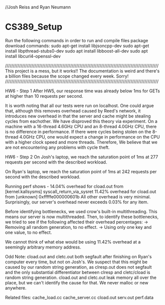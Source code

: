 //Josh Reiss and Ryan Neumann
# CS389_Setup
Run the following commands in order to run and compile files
package download commands:
sudo apt-get install libjsoncpp-dev
sudo apt-get install libpthread-stubs0-dev
sudo apt install libboost-all-dev
sudo apt install libcurl4-openssl-dev

///////////////////////////////////////////////////////////////////////////////////////////////////
This project is a mess, but it works!!
The documentation is weird and there's a billion files because the scope changed every week. Sorry!
///////////////////////////////////////////////////////////////////////////////////////////////////




HW6 - Step 1
After HW5, our response time was already below 1ms for GETs at higher than 10 requests per second.

It is worth noting that all our tests were run on localhost.
One could argue that, although this removes overhead caused by Reed's network, it introduces new overhead in that the server and cache might be stealing cycles from eachother.
We have disproved this theory via experiment. On a machine with a 16-thread 4.6GHz CPU and an 8-thread 4.0GHz CPU, there is no difference in performance.
If there were cycles being stolen on the 8-thread 4.0GHz CPU, one would expect a change in performance on the CPU with a higher clock speed and more threads.
Therefore, We believe that we are not encountering any problems with cycle theft.







HW6 - Step 2
On Josh's laptop, we reach the saturation point of 1ms at 277 requests per second with the described workload.

On Ryan's laptop, we reach the saturation point of 1ms at 242 requests per second with the described workload.

Running perf shows -
14.04% overhead for cload.out from [kernel.kallsysms] syscall_return_via_sysret
11.42% overhead for cload.out from [unknown] 0xfffffe000000601b
All other overhead is very minimal.
Surprisingly, our server's overhead never exceeds 0.03% for any item.

Before identifying bottlenecks, we used crow's built-in multithreading.
This means our server is now multithreaded.
Then, to identify these bottlenecks, we tried to see if the following affected their overhead percentages:
-> Removing all random generation, to no effect.
-> Using only one key and one value, to no effect.

We cannot think of what else would be using 11.42% overhead at a seemingly arbitrary memory address.





Odd Note:
	cload.out and cletc.out both segfault after finishing on Ryan's computer every time, but not on Josh's. We suspect that this might be caused by our random string generation, as clresp.out does not segfault and the only substantial differentiator between clresp and cletc/cload is random string generation.
	cload.out and cletc.out leak memory all over the place, but we can't identify the cause for that. We never malloc or new anywhere.




Related files:
	cache_load.cc
	cache_server.cc
	cload.out
	serv.out
	perf.data
